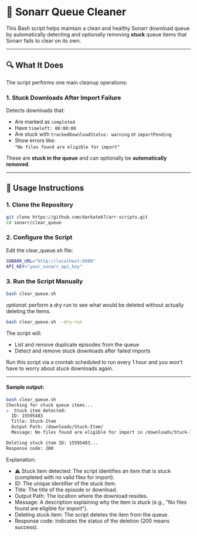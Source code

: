 # 🧹 Sonarr Queue Cleaner

This Bash script helps maintain a clean and healthy Sonarr download queue by automatically detecting and optionally removing **stuck** queue items that Sonarr fails to clear on its own.

---

## 🔍 What It Does

The script performs one main cleanup operations:

### 1. Stuck Downloads After Import Failure

Detects downloads that:
- Are marked as `completed`
- Have `timeleft: 00:00:00`
- Are stuck with `trackedDownloadStatus: warning` or `importPending`
- Show errors like:  
  `"No files found are eligible for import"`

These are **stuck in the queue** and can optionally be **automatically removed**.

---

## 🚀 Usage Instructions

### 1. Clone the Repository

```bash
git clone https://github.com/darkatek7/arr-scripts.git
cd sonarr/clear_queue
```

### 2. Configure the Script
Edit the clear_queue.sh file:
 ```bash
SONARR_URL="http://localhost:8989"
API_KEY="your_sonarr_api_key"
```

### 3. Run the Script Manually
```bash
bash clear_queue.sh
```

_optional:_ perform a dry run to see what would be deleted without actually deleting the items.
```bash
bash clear_queue.sh --dry-run
```

The script will:
* List and remove duplicate episodes from the queue
* Detect and remove stuck downloads after failed imports

Run this script via a crontab scheduled to run every 1 hour and you won't have to worry about stuck downloads again.

---

#### Sample output:
```bash
bash clear_queue.sh 
Checking for stuck queue items...
⚠️  Stuck item detected:
  ID: 15595483
  Title: Stuck-Item
  Output Path: /downloads/Stuck-Item/
  Message: No files found are eligible for import in /downloads/Stuck-Item/

Deleting stuck item ID: 15595483...
Response code: 200
```

Explanation:
* ⚠️ Stuck item detected: The script identifies an item that is stuck (completed with no valid files for import).
* ID: The unique identifier of the stuck item.
* Title: The title of the episode or download.
* Output Path: The location where the download resides.
* Message: A description explaining why the item is stuck (e.g., "No files found are eligible for import").
* Deleting stuck item: The script deletes the item from the queue.
* Response code: Indicates the status of the deletion (200 means success).
